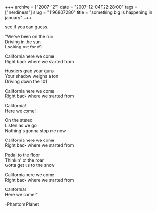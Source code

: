 +++
archive = ["2007-12"]
date = "2007-12-04T22:28:00"
tags = ["nerdiness"]
slug = "1196807280"
title = "something big is happening in january"
+++

see if you can guess.

"We've been on the run  
Driving in the sun  
Looking out for #1

California here we come  
Right back where we started from

Hustlers grab your guns  
Your shadow weighs a ton  
Driving down the 101

California here we come  
Right back where we started from

California!  
Here we come!

On the stereo  
Listen as we go  
Nothing's gonna stop me now

California here we come  
Right back where we started from

Pedal to the floor  
Thinkin' of the roar  
Gotta get us to the show

California here we come  
Right back where we started from

California!  
Here we come!"

-Phantom Planet

